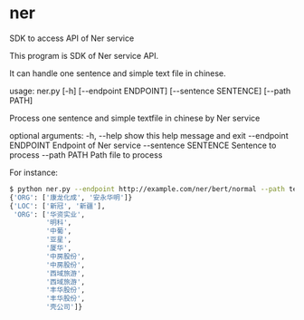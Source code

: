 # ner

SDK to access API of Ner service

This program is SDK of Ner service API.  

It can handle one sentence and simple text file in chinese. 

usage: ner.py [-h] [--endpoint ENDPOINT] [--sentence SENTENCE] [--path PATH]

Process one sentence and simple textfile in chinese by Ner service

optional arguments:
  -h, --help           show this help message and exit
  --endpoint ENDPOINT  Endpoint of Ner service
  --sentence SENTENCE  Sentence to process
  --path PATH          Path file to process
  
  
For instance:  
```bash
$ python ner.py --endpoint http://example.com/ner/bert/normal --path test.txt --sentence '康龙化成(03759)拟续聘安永华明为2020年度境内会计师事 务所'
{'ORG': ['康龙化成', '安永华明']}
{'LOC': ['新冠', '新疆'],
 'ORG': ['华资实业',
         '明科',
         '中葡',
         '亚星',
         '厦华',
         '中房股份',
         '中房股份',
         '西域旅游',
         '西域旅游',
         '丰华股份',
         '丰华股份',
         '壳公司']}
```

